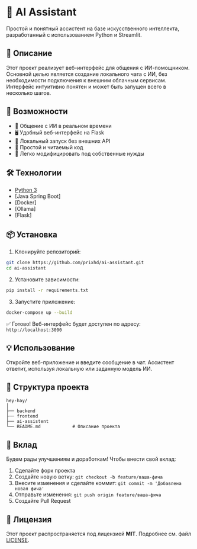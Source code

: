 

# 🤖 AI Assistant

Простой и понятный ассистент на базе искусственного интеллекта, разработанный с использованием Python и Streamlit.

## 🧠 Описание

Этот проект реализует веб-интерфейс для общения с ИИ-помощником. Основной целью является создание локального чата с ИИ, без необходимости подключения к внешним облачным сервисам. Интерфейс интуитивно понятен и может быть запущен всего в несколько шагов.

## 🚀 Возможности

- 💬 Общение с ИИ в реальном времени
- 🖥️ Удобный веб-интерфейс на Flask
- 📁 Локальный запуск без внешних API
- 📜 Простой и читаемый код
- 🧩 Легко модифицировать под собственные нужды

## 🛠️ Технологии

- [Python 3](https://www.python.org/)
- [Java Spring Boot]
- [Docker]
- [Ollama]
- [Flask]

## 📦 Установка

1. Клонируйте репозиторий:

```bash
git clone https://github.com/prixhd/ai-assistant.git
cd ai-assistant
```

2. Установите зависимости:

```bash
pip install -r requirements.txt
```

3. Запустите приложение:

```bash
docker-compose up --build
```

✅ Готово! Веб-интерфейс будет доступен по адресу: `http://localhost:3000`

## 💡 Использование

Откройте веб-приложение и введите сообщение в чат. Ассистент ответит, используя локальную или заданную модель ИИ. 

## 📁 Структура проекта

```
hey-hay/
│
├── backend               
├── frontend         
├── ai-assistent     
└── README.md            # Описание проекта
```

## 🤝 Вклад

Будем рады улучшениям и доработкам! Чтобы внести свой вклад:

1. Сделайте форк проекта
2. Создайте новую ветку: `git checkout -b feature/ваша-фича`
3. Внесите изменения и сделайте коммит: `git commit -m 'Добавлена новая фича'`
4. Отправьте изменения: `git push origin feature/ваша-фича`
5. Создайте Pull Request

## 📄 Лицензия

Этот проект распространяется под лицензией **MIT**. Подробнее см. файл [LICENSE](LICENSE).

